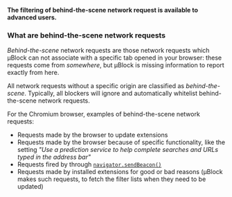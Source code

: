 **The filtering of behind-the-scene network request is available to advanced users.**

### What are behind-the-scene network requests

_Behind-the-scene_ network requests are those network requests which µBlock can not associate with a specific tab opened in your browser: these requests come from _somewhere_, but µBlock is missing information to report exactly from here.

All network requests without a specific origin are classified as _behind-the-scene_. Typically, all blockers will ignore and automatically whitelist behind-the-scene network requests.

For the Chromium browser, examples of behind-the-scene network requests:

- Requests made by the browser to update extensions
- Requests made by the browser because of specific functionality, like the setting _"Use a prediction service to help complete searches and URLs typed in the address bar"_
- Requests fired by through [`navigator.sendBeacon()`](https://developer.mozilla.org/en-US/docs/Web/API/navigator.sendBeacon)
- Requests made by installed extensions for good or bad reasons (µBlock makes such requests, to fetch the filter lists when they need to be updated)